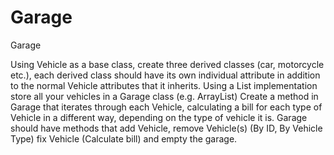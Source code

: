 # Garage
Garage

Using Vehicle as a base class, create three derived classes (car, motorcycle etc.),
each derived class should have its own individual attribute in addition to the normal
Vehicle attributes that it inherits.
Using a List implementation store all your vehicles in a Garage class (e.g. ArrayList)
Create a method in Garage that iterates through each Vehicle, calculating a bill for
each type of Vehicle in a different way, depending on the type of vehicle it is.
Garage should have methods that add Vehicle, remove Vehicle(s) (By ID, By Vehicle
Type) fix Vehicle (Calculate bill) and empty the garage.
